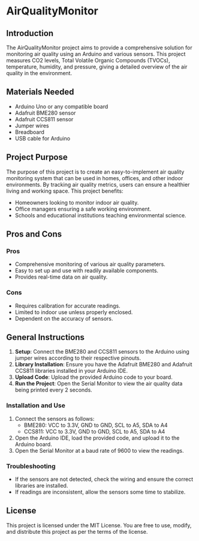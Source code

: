 # AirQualityMonitor

## Introduction
The AirQualityMonitor project aims to provide a comprehensive solution for monitoring air quality using an Arduino and various sensors. This project measures CO2 levels, Total Volatile Organic Compounds (TVOCs), temperature, humidity, and pressure, giving a detailed overview of the air quality in the environment.

## Materials Needed
- Arduino Uno or any compatible board
- Adafruit BME280 sensor
- Adafruit CCS811 sensor
- Jumper wires
- Breadboard
- USB cable for Arduino

## Project Purpose
The purpose of this project is to create an easy-to-implement air quality monitoring system that can be used in homes, offices, and other indoor environments. By tracking air quality metrics, users can ensure a healthier living and working space. This project benefits:
- Homeowners looking to monitor indoor air quality.
- Office managers ensuring a safe working environment.
- Schools and educational institutions teaching environmental science.

## Pros and Cons

### Pros
- Comprehensive monitoring of various air quality parameters.
- Easy to set up and use with readily available components.
- Provides real-time data on air quality.

### Cons
- Requires calibration for accurate readings.
- Limited to indoor use unless properly enclosed.
- Dependent on the accuracy of sensors.

## General Instructions
1. **Setup**: Connect the BME280 and CCS811 sensors to the Arduino using jumper wires according to their respective pinouts.
2. **Library Installation**: Ensure you have the Adafruit BME280 and Adafruit CCS811 libraries installed in your Arduino IDE.
3. **Upload Code**: Upload the provided Arduino code to your board.
4. **Run the Project**: Open the Serial Monitor to view the air quality data being printed every 2 seconds.

### Installation and Use
1. Connect the sensors as follows:
    - BME280: VCC to 3.3V, GND to GND, SCL to A5, SDA to A4
    - CCS811: VCC to 3.3V, GND to GND, SCL to A5, SDA to A4
2. Open the Arduino IDE, load the provided code, and upload it to the Arduino board.
3. Open the Serial Monitor at a baud rate of 9600 to view the readings.

### Troubleshooting
- If the sensors are not detected, check the wiring and ensure the correct libraries are installed.
- If readings are inconsistent, allow the sensors some time to stabilize.

## License
This project is licensed under the MIT License. You are free to use, modify, and distribute this project as per the terms of the license.
